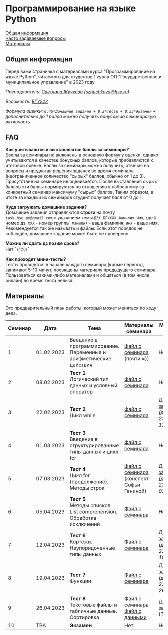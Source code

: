 # Программирование на языке Python 

[Общая информация](#general)  
[Часто задаваемые вопросы](#faq)  
[Материалы](#content)  

<a name="general"/>

## Общая информация

Перед вами страничка с материалами курса "Программирование на языке Python", читаемого для студентов 1 курса ОП "Государственное и муниципальное управление" в 2023 году.

_Преподаватель: [Светлана Жучкова](https://www.hse.ru/staff/lanalob) (szhuchkova@hse.ru)_

_Ведомость: [БГУ222](https://docs.google.com/spreadsheets/d/11PNuKEm0iSWwLvrwMJ1losbMYlQ-ufx9sXFnbUeKXqA/edit?usp=sharing)_

_Формула оценки: `0.45*Домашние задания + 0.2*Тесты + 0.35*Экзамен` + дополнительно до 1 балла можно получить бонусом за семинарскую активность_

<a name="faq"/>

## FAQ
**Как учитываются и выставляются баллы за семинары?**  
Баллы за семинары не включены в основную формулу оценки, однако учитываются в качестве бонусных баллов, которые прибавляются к итоговой оценке. Баллы за семинары можно получить, отвечая на вопросы и предлагая решения задачек во время семинара (неограниченное количество "сырых" баллов, обычно от 1 до 3). Присутствие на семинаре не оценивается. После выставления сырых баллов эти баллы нормируются по отношению к набранному за конкретный семинар максимуму "сырых" баллов. Таким образом, в итоге за каждый из семинаров студент получает балл от 0 до 1. 

**Куда загружать домашние задания?**  
Домашние задания отправляются **строго** на почту `task.hse.py@gmail.com` с указанием темы `ДЗX_БГУXXX_Фамилия_Имя`, где `Х` - номер дз, `ХХХ` - номер группы, `Фамилия` - ваша фамилия, `Имя` - ваше имя. Рекомендуется так же называть и файлы. Если этот порядок не соблюдён, домашнее задание может быть не проверено.

**Можно ли сдать дз позже срока?**  
Нет ¯\\_(ツ)_/¯ 

**Как проходят мини-тесты?**  
Тесты проводятся в начале каждого семинара (кроме первого), занимают 5-10 минут, посвящены материалу предыдущего семинара. Пользоваться какими-либо материалами и общаться (в том числе онлайн) во время теста нельзя.

<a name="content"/>

## Материалы

Это предварительный план работы, который может меняться по ходу дела.

| Семинар | Дата | Тема | Материалы семинара | Материалы на дом | 
|---------|------|------|--------------------|------------------|
| 1 | 01.02.2023 | Введение в программирование. Переменные и арифметические действия | [Файл с семинара](https://disk.yandex.ru/d/ma7hIvGENglFRg) (почти =)) | Нет | 
| 2 | 08.02.2023 | **Тест 1** <br> Логический тип данных и условный оператор | [Файл с семинара](https://disk.yandex.ru/d/MskPnP2Yfdgbpw)| Нет | 
| 3 | 22.02.2023 | **Тест 2** <br> Цикл while | [Файл с семинара](https://disk.yandex.ru/d/MdISldkYLtw6Rg)| [Домашнее задание 1](https://disk.yandex.ru/d/WGUT2XvP10Zatg) <br> _(дедлайн: 23:59 12.03.2023)_| 
| 4 | 01.03.2023 | **Тест 3** <br> Введение в структурированные типы данных и цикл for | [Файл с семинара](https://disk.yandex.ru/d/vs1CuKQV6c2-NA)| Нет | 
| 5 | 07.03.2023 | **Тест 4** <br> Цикл for (продолжение). Методы строк | [Файл с семинара](https://disk.yandex.ru/d/WEbhRxG3dm32ZQ) (конспект Софьи Ганиной)| [Домашнее задание 2](https://disk.yandex.ru/d/b_AnB9eSXPs2vQ) <br> _(дедлайн: 23:59 03.04.2023)_| 
| 6 | 05.04.2023 | **Тест 5** <br> Методы списков. List comprehension. Обработка исключений | [Файл с семинара](https://disk.yandex.ru/d/wm33q7ND7LiWdg)| Нет | 
| 7 | 12.04.2023 | **Тест 6** <br> Кортежи. Неупорядоченные типы данных | [Файл с семинара](https://disk.yandex.ru/d/L8ZouLfcd2_UGA)| [Домашнее задание 3](https://disk.yandex.ru/d/gBVT8zFL7mu5pQ)<br> _(дедлайн: 23:59 19.04.2023)_| 
| 8 | 19.04.2023 | **Тест 7** <br> Функции | [Файл с семинара](https://disk.yandex.ru/d/PF7A4SH7wUGMDQ)| [Домашнее задание 4](https://disk.yandex.ru/d/iq_hmTJL_DOF5Q) <br> _(дедлайн: 23:59 26.04.2023)_| 
| 9 | 26.04.2023 | **Тест 8** <br> Текстовые файлы и табличные данные. Сортировка | Файл с семинара <br> [Файл с данными](https://disk.yandex.ru/d/z_iXHrK09EopDw) | Домашнее задание 5 (ТВА) | 
| 10 | TBA | **Экзамен** | Нет | Нет |
